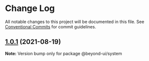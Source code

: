 # Change Log

All notable changes to this project will be documented in this file.
See [Conventional Commits](https://conventionalcommits.org) for commit guidelines.

## [1.0.1](https://github.com/renli-tech/Beyond/compare/@beyond-ui/system@1.0.0...@beyond-ui/system@1.0.1) (2021-08-19)

**Note:** Version bump only for package @beyond-ui/system
